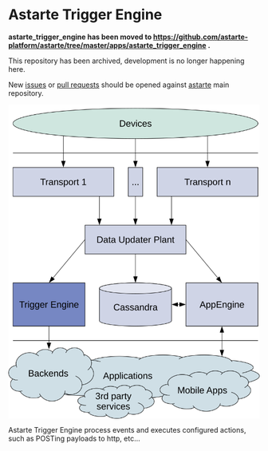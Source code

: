 Astarte Trigger Engine
======================

**astarte_trigger_engine has been moved to
https://github.com/astarte-platform/astarte/tree/master/apps/astarte_trigger_engine .**

This repository has been archived, development is no longer happening here.

New [issues](https://github.com/astarte-platform/astarte/issues) or
[pull requests](https://github.com/astarte-platform/astarte/pulls) should be opened against
[astarte](https://github.com/astarte-platform/astarte) main repository.

<img src="trigger_engine_astarte_overview.svg" align="center" />

Astarte Trigger Engine process events and executes configured actions, such as POSTing payloads to http, etc...
